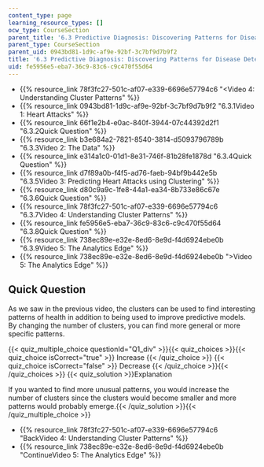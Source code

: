 ```yaml
---
content_type: page
learning_resource_types: []
ocw_type: CourseSection
parent_title: '6.3 Predictive Diagnosis: Discovering Patterns for Disease Detection '
parent_type: CourseSection
parent_uid: 0943bd81-1d9c-af9e-92bf-3c7bf9d7b9f2
title: '6.3 Predictive Diagnosis: Discovering Patterns for Disease Detection '
uid: fe5956e5-eba7-36c9-83c6-c9c470f55d64
---
```


*   {{% resource_link 78f3fc27-501c-af07-e339-6696e57794c6 "\<Video 4: Understanding Cluster Patterns" %}}
*   {{% resource_link 0943bd81-1d9c-af9e-92bf-3c7bf9d7b9f2 "6.3.1Video 1: Heart Attacks" %}}
*   {{% resource_link 66f1e2b4-e0ac-840f-3944-07c44392d2f1 "6.3.2Quick Question" %}}
*   {{% resource_link b3e684a2-7821-8540-3814-d5093796789b "6.3.3Video 2: The Data" %}}
*   {{% resource_link e314a1c0-01d1-8e31-746f-81b28fe1878d "6.3.4Quick Question" %}}
*   {{% resource_link d7f89a0b-f4f5-ad76-faeb-94bf9b442e5b "6.3.5Video 3: Predicting Heart Attacks using Clustering" %}}
*   {{% resource_link d80c9a9c-1fe8-44a1-ea34-8b733e86c67e "6.3.6Quick Question" %}}
*   {{% resource_link 78f3fc27-501c-af07-e339-6696e57794c6 "6.3.7Video 4: Understanding Cluster Patterns" %}}
*   {{% resource_link fe5956e5-eba7-36c9-83c6-c9c470f55d64 "6.3.8Quick Question" %}}
*   {{% resource_link 738ec89e-e32e-8ed6-8e9d-f4d6924ebe0b "6.3.9Video 5: The Analytics Edge" %}}
*   {{% resource_link 738ec89e-e32e-8ed6-8e9d-f4d6924ebe0b "\>Video 5: The Analytics Edge" %}}

Quick Question
--------------

As we saw in the previous video, the clusters can be used to find interesting patterns of health in addition to being used to improve predictive models. By changing the number of clusters, you can find more general or more specific patterns.

{{< quiz_multiple_choice questionId="Q1_div" >}}{{< quiz_choices >}}{{< quiz_choice isCorrect="true" >}}&nbsp;Increase&nbsp;{{< /quiz_choice >}}
{{< quiz_choice isCorrect="false" >}}&nbsp;Decrease&nbsp;{{< /quiz_choice >}}{{< /quiz_choices >}}
{{< quiz_solution >}}Explanation

If you wanted to find more unusual patterns, you would increase the number of clusters since the clusters would become smaller and more patterns would probably emerge.{{< /quiz_solution >}}{{< /quiz_multiple_choice >}}

*   {{% resource_link 78f3fc27-501c-af07-e339-6696e57794c6 "BackVideo 4: Understanding Cluster Patterns" %}}
*   {{% resource_link 738ec89e-e32e-8ed6-8e9d-f4d6924ebe0b "ContinueVideo 5: The Analytics Edge" %}}
